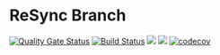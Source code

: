 # ReSync Branch

[![Quality Gate Status](https://sonarcloud.io/api/project_badges/measure?project=Joao208_resync-branch&metric=alert_status)](https://sonarcloud.io/summary/new_code?id=Joao208_resync-branch)
[![Build Status](https://api.cirrus-ci.com/github/cirrus-actions/rebase.svg)](https://cirrus-ci.com/github/cirrus-actions/rebase) [![](https://images.microbadger.com/badges/version/cirrusactions/rebase.svg)](https://microbadger.com/images/cirrusactions/rebase) [![](https://images.microbadger.com/badges/image/cirrusactions/rebase.svg)](https://microbadger.com/images/cirrusactions/rebase)
[![codecov](https://codecov.io/gh/Joao208/v2-twitter/branch/main/graph/badge.svg?token=YK3MIN9SMX)](https://codecov.io/gh/Joao208/v2-twitter)
